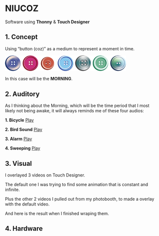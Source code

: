 # NIUCOZ

Software using **Thonny** & **Touch Designer**

## 1. Concept
Using “button (coz)” as a medium to represent a moment in time.

<img src="niucoz_1.png" alt="niucoz" width="400"/>

In this case will be the **MORNING**.


## 2. Auditory
As I thinking about the Morning, which will be the time period that I most likely not being awake, it will always reminds me of these four audios:


**1. Bicycle**
[Play](bicycle.mov)


**2. Bird Sound**
[Play](birdsong.mov)


**3. Alarm**
[Play](alarm.mov)


**4. Sweeping**
[Play](sweep.mov)


## 3. Visual
I overlayed 3 videos on Touch Designer. 

The default one I was trying to find some animation that is constant and infinite.

Plus the other 2 videos I pulled out from my photobooth, to made a overlay with the default video.

And here is the result when I finished wraping them.


## 4. Hardware
